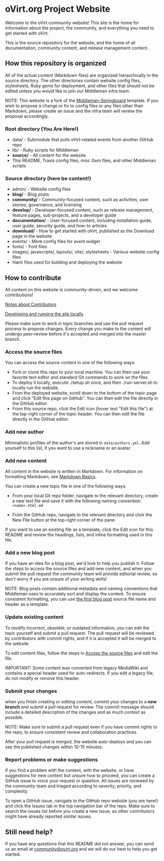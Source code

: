 # oVirt.org Project Website

Welcome to the oVirt community website! This site is the home for information about the project, the community, and everything you need to get started with oVirt.

This is the source repository for the website, and the home of all documentation, community content, and release management content.

## How this repository is organized

All of the actual content (Markdown files) are organized hierarchically in the source directory. The other directories contain website config files, stylesheets, Ruby gems for deployment, and other files that should not be edited unless you would like to join our Middleman infra team.

NOTE: This website is a fork of the [Middleman-Springboard](https://github.com/OSAS/middleman-springboard) template. If you wish to propose a change or fix to config files or any files other than Markdown, please create an issue and the infra team will review the proposal accordingly.

### Root directory (You Are Here!)
* data/ - Submodule that pulls oVirt-related events from another GitHub repo
* lib/ - Ruby scripts for Middleman
* **source/** - All content for the website
* This README, Travis config files, misc Gem files, and other Middleman scripts

### Source directory (here be content!)
* admin/ - Website config files
* **blog/** - Blog posts
* **community/** - Community-focused content, such as activities, user stories, governance, and licensing
* **develop/** - Developer-focused content, such as release management, feature pages, sub-projects, and a developer guide
* **documentation/** - User-focused content, including installation guide, user guide, security guide, and how-to articles
* **download/** - How to get started with oVirt, published as the Download page in the website
* events/ - More config files for event widget
* fonts/ - Font files
* images/, javascripts/, layouts/, site/, stylesheets - Various website config files
* Haml files used for building and deploying the website

## How to contribute

All content on this website is community-driven, and we welcome contributions!

[Notes about Contributors](CONTRIBUTING.md)

[Developing and running the site locally](MAINTAINING.md)

Please make sure to work in topic branches and use the pull request process to propose changes. Every change you make to the content will undergo peer-review before it's accepted and merged into the master branch.

### Access the source files

You can access the source content in one of the following ways:

- Fork or clone this repo to your local machine. You can then use your favorite text editor and standard Git commands to work on the files.
- To deploy it locally, execute ./setup.sh once, and then ./run-server.sh to locally run the website.
- From the deployed website, scroll down to the bottom of the topic page and click "Edit this page on GitHub". You can then edit the file directly in the GitHub editor.
- From this source repo, click the Edit icon (hover text "Edit this file") at the top-right corner of the topic header. You can then edit the file directly in the GitHub editor.

### Add new author
Minimalistic profiles of the author's are stored in `data/authors.yml`. Add yourself to this list,
if you want to use a nickname or an avatar.

### Add new content

All content in the website is written in Markdown. For information on formatting Markdown, see [Markdown Basics](https://help.github.com/articles/markdown-basics/).

You can create a new topic file in one of the following ways:

- From your local Git repo folder, navigate to the relevant directory, create a new text file and save it with the following naming convention: `<name>.html.md`

- From the GitHub repo, navigate to the relevant directory and click the New File button at the top-right corner of the pane.

If you want to use an existing file as a template, click the Edit icon for this README and review the headings, lists, and inline formatting used in this file.

### Add a new blog post

If you have an idea for a blog post, we'd love to help you publish it. Follow the steps to access the source files and add new content, and when you submit the pull request the community team will provide editorial review, so don't worry if you are unsure of your writing skills!

NOTE: Blog posts contain additional metadata and naming conventions that Middleman uses to accurately sort and display the content. To ensure consistent formatting, you can use [the first blog post](https://github.com/oVirt/ovirt-site/blob/master/source/blog/2015-11-30-welcome-to-new-ovirt-site.html.md) source file name and header as a template.

### Update existing content

To modify incorrect, obsolete, or outdated information, you can edit the topic yourself and submit a pull request. The pull request will be reviewed by contributors with commit rights, and if it is accepted it will be merged to the website.

To edit content files, follow the steps in [Access the source files](#access-the-source-files) and edit the file.

IMPORTANT: Some content was converted from legacy MediaWiki and contains a special header used for auto-redirects. If you edit a legacy file, do not modify or remove this header.

### Submit your changes

when you finish creating or editing content, commit your changes to a **new branch** and submit a pull request for review. The commit message should include a detailed description of the changes and as much context as possible.

NOTE: Make sure to submit a pull request even if you have commit rights to the repo, to ensure consistent review and collaboration practices.

After your pull request is merged, the website auto-deploys and you can see the published changes within 10-15 minutes.

### Report problems or make suggestions

If you find a problem with the content, with the website, or have suggestions for new content but unsure how to proceed, you can create a GitHub issue to voice your request or question. All issues are reviewed by the community team and triaged according to severity, priority, and complexity.

To open a GitHub issue, navigate to the GitHub repo website (you are here!) and click the Issues tab in the top navigation bar of the repo. Make sure to search the issues list before you create a new issue, as other contributors might have already reported similar issues.

## Still need help?

If you have any questions that this README did not answer, you can send us an email at community@ovirt.org and we will do our best to help you get started.

